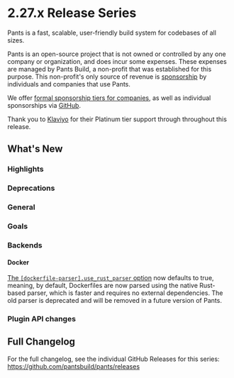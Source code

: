 # 2.27.x Release Series

Pants is a fast, scalable, user-friendly build system for codebases of all sizes.

Pants is an open-source project that is not owned or controlled by any one company or organization, and does incur some expenses. These expenses are managed by Pants Build, a non-profit that was established for this purpose. This non-profit's only source of revenue is [sponsorship](https://www.pantsbuild.org/sponsorship) by individuals and companies that use Pants.

We offer [formal sponsorship tiers for companies](https://www.pantsbuild.org/sponsorship), as well as individual sponsorships via [GitHub](https://github.com/sponsors/pantsbuild).

Thank you to [Klaviyo](https://www.klaviyo.com/) for their Platinum tier support through throughout this release.

## What's New

### Highlights

### Deprecations


### General

### Goals


### Backends

#### Docker

[The `[dockerfile-parser].use_rust_parser` option](https://www.pantsbuild.org/2.27/reference/subsystems/dockerfile-parser) now defaults to true, meaning, by default, Dockerfiles are now parsed using the native Rust-based parser, which is faster and requires no external dependencies. The old parser is deprecated and will be removed in a future version of Pants.

### Plugin API changes


## Full Changelog

For the full changelog, see the individual GitHub Releases for this series: <https://github.com/pantsbuild/pants/releases>
